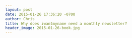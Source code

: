 ```yaml
---
layout: post
date: 2015-01-26 17:36:20 -0700
author: Chris
title: Why does iwantmyname need a monthly newsletter?
header_image: 2015-01-26-book.jpg
---
```


<!-- excerpt —>

Newsletters and blogs. Every corner of the internet seems to now be filled with newsletters and blogs in an ongoing competition for user attention. It's easy to take a cynical view and say that it’s all just unnecessary noise, but in a way, we’re all laying the groundwork for the future of how brands can communicate effectively in a marketplace where competition can literally be created overnight in a bedroom. The reality is that brand culture and the way it’s communicated is one of the last differentiating factors a company has (right after user experience and innovation, I’d say), so it’s hugely important.

But there’s a challenge. Digital startups today are looking to capture global audiences with smaller staffs, more competition, and leaner margins than the analog brands of yore. For example, here at iwantmyname, our current marketing/communications goal is to reach the entirety of the English-speaking world (and beyond) with 11 people and no giant marketing budget speak of. Basically, we've almost exclusively leveraged word-of-mouth to reach customers/visitors in 234 countries (Google Analytics even says we got a visit from N. Korea?)...something we're extremely proud of, but it's a constant grind to spread our message of simplicity even further—in a sincere way.

<!-- /excerpt —>

### Sincerity in brand messaging

Maybe I’m just a naive between-Millennial-and-Gen-Xer (Xennial?), but I often look at advertising as an insincere gesture. When I see display ads, I often think of them as giant billboards trying to subliminally make me like things (I don’t like you, but that cheeseburger looks delicious!). Social marketing is often the same—companies tweet mildly funny tidbits to their followers, hoping for some sort of delightful, friendly response. If their posts were personal notes or direct messages, they’d be charming, but it’s hard to be charmed by a message directed at no one.

There’s just so much noise. 10 tweets a day from each brand, three Facebook posts, display ads, news articles, sponsorships, appearances. As a consumer, I’m not looking for radio silence, I’m just yearning for a way to turn it off most of the week. I like to see innovation and ideas and compatible company cultures, but I don’t have the time or mental capacity to keep up with fifteen brands shouting at me everywhere I go. None of us do. 

So, as an iwantmyname brand ambassador, I feel like the responsible thing to do is to help create a way to deliver our thoughts and innovations without filling people's lives with even more noise—to compress all the clutter into one manageable chunk. In 2015, I really think this is the best way to follow brands.

### Sign up for the monthly newsletter

Most days we (along with so many other brands) publish blog posts, then do some connecting social posts—but it would be crazy to expect anyone to pay attention on a daily basis. If you follow the iwantmyname blog daily, as my mom would say, bless your heart. But let’s be honest…if you’re not a keeping up with the industry on a professional or semi-professional basis, you shouldn’t *have* to be thinking about domains all the time. We designed iwantmyname to be the simplest domain registrar on the internet because we *didn't* want people to have to regularly think about our end. 

We do have some interesting ideas though, and we regularly highlight features and give suggestions that can make lives easier. For example, if you’re looking to host a podcast, we recently added [Simplecast](https://iwantmyname.com/services/podcast/simplecast) to our available plugins. It’s a really neat platform—something we think you should know about. And we often post about new [generic top-level domains (gTLDs)](https://iwantmyname.com/domains/new-gtld-domain-extensions) coming out, which could inspire you to start the next great website. We’re also pretty big on startup culture, so we often write about new tools and thought technologies we find interesting.

So if you want some more of the above, or if you just want to know if our brand aligns with your ideals and priorities, the best/least-intrusive option is to [sign up for our newsletter](https://iwantmyname.com/monthly). Sure, it’s yet another thing  to sign up for, but in a way it sets you free. After you sign up, you can be certain we’ll deliver you our latest thoughts in one easily deletable email (seriously, one click and it’s gone), and after that, you can go back to thinking about whatever it is you should be thinking about—like your job, your family, or your hobby du jour.

Then, for more instant coverage, our social platforms (like [Twitter](https://twitter.com/iwantmyname) or [Facebook](https://www.facebook.com/iwantmyname)) work great. Our general social strategy is to only spread thoughts—and very few good thoughts can be condensed to 140 characters—so 1-3 times a day we post links to blogs we’ve written, plus the occasional update, and that’s about it. If you see something you find interesting, click on it, but if you don’t, don't sweat it.

***

### Stats also seem to support a monthly newsletter

I imagine it’s pretty clear by now that I prefer newsletters as the content driver for most brands, but the stats seem to support that thinking as well. If you’ve been an iwantmyname customer for a while, you’ve probably seen the yearly newsletter we send to remind people of our existence (we send it to every customer). Here are some stats from the end-of-2014 edition.

+ Sent to 99,960 mailboxes
+ 29.2% open rate (vs. the 14.7 industry average, according to MailChimp)

The most clicked items were:

1. the link to subscribe to the [new monthly newsletter](https://iwantmyname.com/monthly)
2. the [December domain discounts](https://iwantmyname.com/domains/special-offer), which tells me that a lot of the people interested in domain discounts aren’t regularly visiting our blog or site—which is perfectly understandable
3. the [link to help](https://docs.google.com/a/ideegeo.com/forms/d/1WzXl1WdMt8eRoH1Kprl5QtRXmX-L4Citp9dYXvzTHUs/viewform) with the iwantmyname API

I can’t say for certain that this is common for newsletters, but the analytics for this particular send seems to support the thinking that our customers would like a monthly edition, and that there are certain topics and tidbits people would like delivered to them on a semi-regular basis. That alone is reason enough to publish a monthly edition, so everything extra is gravy, as they say.

***

### TLDR?

Companies need monthly newsletters because people tend to appreciate news and ideas presented in unobtrusive, easily deletable packages. Brands are unique in that they have a ton of combined knowledge to share, but (I’m serious about this) customers shouldn’t have to spend more than 30 minutes a month to keep up with their latest thought technologies. If you want to follow a brand's blogs and social posts, that’s awesome, but you shouldn’t *have* to. 

So, if you’d like to hear more from us, be sure to subscribe to our new monthly newsletter, the [iwantmyname:Monthly](https://iwantmyname.com/monthly). We’ll be sending our first edition later on this week, and we think you’ll really like it (and if you don’t, just unsubscribe…[hakuna matata](https://www.youtube.com/watch?v=xB5ceAruYrI)).